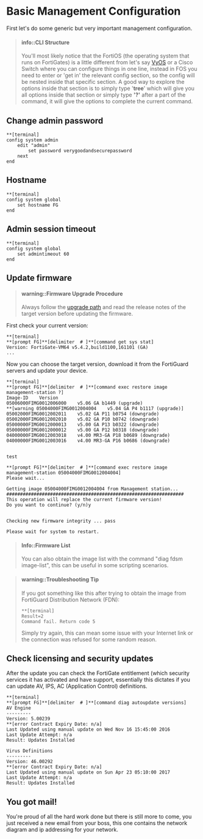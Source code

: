 # Basic Management Configuration

First let's do some generic but very important management configuration.

> #### info::CLI Structure
>
> You'll most likely notice that the FortiOS \(the operating system that runs on FortiGates\) is a little different from let's say [VyOS](https://vyos.io/) or a Cisco Switch where you can configure things in one line, instead in FOS you need to enter or 'get in' the relevant config section, so the config will be nested inside that specific section. A good way to explore the options inside that section is to simply type '**tree**' which will give you all options inside that section or simply type **'?'** after a part of the command, it will give the options to complete the current command.

## Change admin password

```
**[terminal]
config system admin
    edit "admin"
        set password verygoodandsecurepassword
    next
end
```

## Hostname

```
**[terminal]
config system global
    set hostname FG
end
```

## Admin session timeout

```
**[terminal]
config system global
    set admintimeout 60
end
```

## Update firmware

> #### warning::Firmware Upgrade Procedure
>
> Always follow the [upgrade path](http://cookbook.fortinet.com/sysadmins-notebook/supported-upgrade-paths-fortios/) and read the release notes of the target version before updating the firmware.

First check your current version:

```
**[terminal]
**[prompt FG]**[delimiter  # ]**[command get sys stat]
Version: FortiGate-VM64 v5.4.2,build1100,161101 (GA)
...
```

Now you can choose the target version, download it from the FortiGuard servers and update your device.

```
**[terminal]
**[prompt FG]**[delimiter  # ]**[command exec restore image management-station ?]
Image-ID    Version
05006000FIMG0012006000    v5.06 GA b1449 (upgrade)
**[warning 05004000FIMG0012004004    v5.04 GA P4 b1117 (upgrade)]
05002000FIMG0012002011    v5.02 GA P11 b0754 (downgrade)
05002000FIMG0012002010    v5.02 GA P10 b0742 (downgrade)
05000000FIMG0012000013    v5.00 GA P13 b0322 (downgrade)
05000000FIMG0012000012    v5.00 GA P12 b0318 (downgrade)
04000000FIMG0012003018    v4.00 MR3-GA P18 b0689 (downgrade)
04000000FIMG0012003016    v4.00 MR3-GA P16 b0686 (downgrade)


test

**[prompt FG]**[delimiter  # ]**[command exec restore image management-station 05004000FIMG0012004004]
Please wait...

Getting image 05004000FIMG0012004004 from Management station...
#################################################################
This operation will replace the current firmware version!
Do you want to continue? (y/n)y


Checking new firmware integrity ... pass

Please wait for system to restart.
```

> #### Info::Firmware List
>
> You can also obtain the image list with the command "diag fdsm image-list", this can be useful in some scripting scenarios.

#### 

> #### warning::Troubleshooting Tip
>
> If you got something like this after trying to obtain the image from FortiGuard Distribution Network \(FDN\):
>
> ```
> **[terminal]
> Result=2
> Command fail. Return code 5
> ```
>
> Simply try again, this can mean some issue with your Internet link or the connection was refused for some random reason.

## Check licensing and security updates

After the update you can check the FortiGate entitlement \(which security services it has activated and have support, essentially this dictates if you can update AV, IPS, AC \(Application Control\) definitions.

```
**[terminal]
**[prompt FG]**[delimiter  # ]**[command diag autoupdate versions]
AV Engine
---------
Version: 5.00239
**[error Contract Expiry Date: n/a]
Last Updated using manual update on Wed Nov 16 15:45:00 2016
Last Update Attempt: n/a
Result: Updates Installed

Virus Definitions
---------
Version: 46.00292
**[error Contract Expiry Date: n/a]
Last Updated using manual update on Sun Apr 23 05:10:00 2017
Last Update Attempt: n/a
Result: Updates Installed
```

## You got mail!

You're proud of all the hard work done but there is still more to come, you just received a new email from your boss, this one contains the network diagram and ip addressing for your network.

